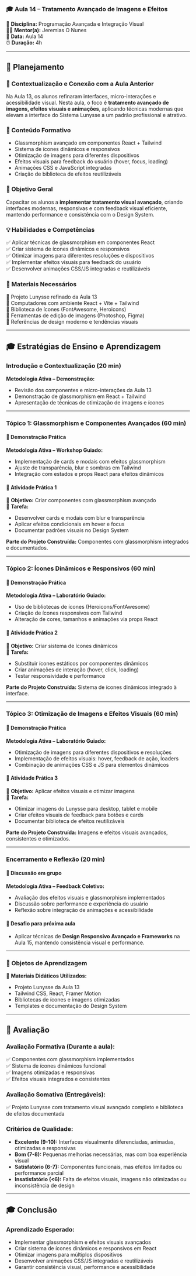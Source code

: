 ### 🎓 Aula 14 – Tratamento Avançado de Imagens e Efeitos

📌 **Disciplina:** Programação Avançada e Integração Visual  
👨🏫 **Mentor(a):** Jeremias O Nunes  
📆 **Data:** Aula 14  
⏰ **Duração:** 4h  

---

## 📖 Planejamento  

### 📌 Contextualização e Conexão com a Aula Anterior
Na Aula 13, os alunos refinaram interfaces, micro-interações e acessibilidade visual. Nesta aula, o foco é **tratamento avançado de imagens, efeitos visuais e animações**, aplicando técnicas modernas que elevam a interface do Sistema Lunysse a um padrão profissional e atrativo.

### 📌 Conteúdo Formativo
- Glassmorphism avançado em componentes React + Tailwind  
- Sistema de ícones dinâmicos e responsivos  
- Otimização de imagens para diferentes dispositivos  
- Efeitos visuais para feedback do usuário (hover, focus, loading)  
- Animações CSS e JavaScript integradas  
- Criação de biblioteca de efeitos reutilizáveis  

### 🎯 Objetivo Geral
Capacitar os alunos a **implementar tratamento visual avançado**, criando interfaces modernas, responsivas e com feedback visual eficiente, mantendo performance e consistência com o Design System.

### 💡 Habilidades e Competências
✅ Aplicar técnicas de glassmorphism em componentes React  
✅ Criar sistema de ícones dinâmicos e responsivos  
✅ Otimizar imagens para diferentes resoluções e dispositivos  
✅ Implementar efeitos visuais para feedback do usuário  
✅ Desenvolver animações CSS/JS integradas e reutilizáveis  

### 📌 Materiais Necessários
📌 Projeto Lunysse refinado da Aula 13  
📌 Computadores com ambiente React + Vite + Tailwind  
📌 Biblioteca de ícones (FontAwesome, Heroicons)  
📌 Ferramentas de edição de imagens (Photoshop, Figma)  
📌 Referências de design moderno e tendências visuais  

---

## 🎓 Estratégias de Ensino e Aprendizagem  

### Introdução e Contextualização (20 min)  
**Metodologia Ativa – Demonstração:**  
- Revisão dos componentes e micro-interações da Aula 13  
- Demonstração de glassmorphism em React + Tailwind  
- Apresentação de técnicas de otimização de imagens e ícones  

---

### **Tópico 1: Glassmorphism e Componentes Avançados (60 min)**  
#### 📌 Demonstração Prática
**Metodologia Ativa – Workshop Guiado:**  
- Implementação de cards e modais com efeitos glassmorphism  
- Ajuste de transparência, blur e sombras em Tailwind  
- Integração com estados e props React para efeitos dinâmicos  

#### 📌 Atividade Prática 1
🎯 **Objetivo:** Criar componentes com glassmorphism avançado  
📝 **Tarefa:**  
- Desenvolver cards e modais com blur e transparência  
- Aplicar efeitos condicionais em hover e focus  
- Documentar padrões visuais no Design System  

**Parte do Projeto Construída:** Componentes com glassmorphism integrados e documentados.

---

### **Tópico 2: Ícones Dinâmicos e Responsivos (60 min)**  
#### 📌 Demonstração Prática
**Metodologia Ativa – Laboratório Guiado:**  
- Uso de bibliotecas de ícones (Heroicons/FontAwesome)  
- Criação de ícones responsivos com Tailwind  
- Alteração de cores, tamanhos e animações via props React  

#### 📌 Atividade Prática 2
🎯 **Objetivo:** Criar sistema de ícones dinâmicos  
📝 **Tarefa:**  
- Substituir ícones estáticos por componentes dinâmicos  
- Criar animações de interação (hover, click, loading)  
- Testar responsividade e performance  

**Parte do Projeto Construída:** Sistema de ícones dinâmicos integrado à interface.

---

### **Tópico 3: Otimização de Imagens e Efeitos Visuais (60 min)**  
#### 📌 Demonstração Prática
**Metodologia Ativa – Laboratório Guiado:**  
- Otimização de imagens para diferentes dispositivos e resoluções  
- Implementação de efeitos visuais: hover, feedback de ação, loaders  
- Combinação de animações CSS e JS para elementos dinâmicos  

#### 📌 Atividade Prática 3
🎯 **Objetivo:** Aplicar efeitos visuais e otimizar imagens  
📝 **Tarefa:**  
- Otimizar imagens do Lunysse para desktop, tablet e mobile  
- Criar efeitos visuais de feedback para botões e cards  
- Documentar biblioteca de efeitos reutilizáveis  

**Parte do Projeto Construída:** Imagens e efeitos visuais avançados, consistentes e otimizados.

---

### Encerramento e Reflexão (20 min)  
#### 📌 Discussão em grupo  
**Metodologia Ativa – Feedback Coletivo:**  
- Avaliação dos efeitos visuais e glassmorphism implementados  
- Discussão sobre performance e experiência do usuário  
- Reflexão sobre integração de animações e acessibilidade  

#### 📌 Desafio para próxima aula  
- Aplicar técnicas de **Design Responsivo Avançado e Frameworks** na Aula 15, mantendo consistência visual e performance.

---

### 📌 Objetos de Aprendizagem  
📝 **Materiais Didáticos Utilizados:**  
- Projeto Lunysse da Aula 13  
- Tailwind CSS, React, Framer Motion  
- Bibliotecas de ícones e imagens otimizadas  
- Templates e documentação do Design System  

---

## 🎯 Avaliação  

### **Avaliação Formativa (Durante a aula):**  
✅ Componentes com glassmorphism implementados  
✅ Sistema de ícones dinâmicos funcional  
✅ Imagens otimizadas e responsivas  
✅ Efeitos visuais integrados e consistentes  

### **Avaliação Somativa (Entregáveis):**  
✅ Projeto Lunysse com tratamento visual avançado completo e biblioteca de efeitos documentada  

### **Critérios de Qualidade:**  
- **Excelente (9-10):** Interfaces visualmente diferenciadas, animadas, otimizadas e responsivas  
- **Bom (7-8):** Pequenas melhorias necessárias, mas com boa experiência visual  
- **Satisfatório (6-7):** Componentes funcionais, mas efeitos limitados ou performance parcial  
- **Insatisfatório (<6):** Falta de efeitos visuais, imagens não otimizadas ou inconsistência de design  

---

## 🎓 Conclusão  

### **Aprendizado Esperado:**  
- Implementar glassmorphism e efeitos visuais avançados  
- Criar sistema de ícones dinâmicos e responsivos em React  
- Otimizar imagens para múltiplos dispositivos  
- Desenvolver animações CSS/JS integradas e reutilizáveis  
- Garantir consistência visual, performance e acessibilidade
